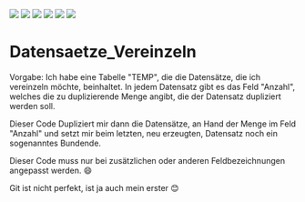 ![](https://img.shields.io/github/stars/mookwi/Datensaetze_Vereinzeln.md.svg) 
![](https://img.shields.io/github/forks/mookwi/Datensaetze_Vereinzeln.md.svg) 
![](https://img.shields.io/github/tag/mookwi/Datensaetze_Vereinzeln.md.svg) 
![](https://img.shields.io/github/release/mookwi/Datensaetze_Vereinzeln.md.svg) 
![](https://img.shields.io/github/issues/mookwi/Datensaetze_Vereinzeln.md.svg) 
![](https://img.shields.io/bower/v/Datensaetze_Vereinzeln.md.svg)

# Datensaetze_Vereinzeln
Vorgabe: Ich habe eine Tabelle "TEMP", die die Datensätze, die ich vereinzeln möchte, beinhaltet. 
In jedem Datensatz gibt es das Feld "Anzahl", welches die zu duplizierende Menge angibt, die der
Datensatz dupliziert werden soll.

Dieser Code Dupliziert mir dann die Datensätze, an Hand der Menge im Feld "Anzahl" und setzt mir
beim letzten, neu erzeugten, Datensatz noch ein sogenanntes Bundende.

Dieser Code muss nur bei zusätzlichen oder anderen Feldbezeichnungen angepasst werden. 😄

Git ist nicht perfekt, ist ja auch mein erster 😊
